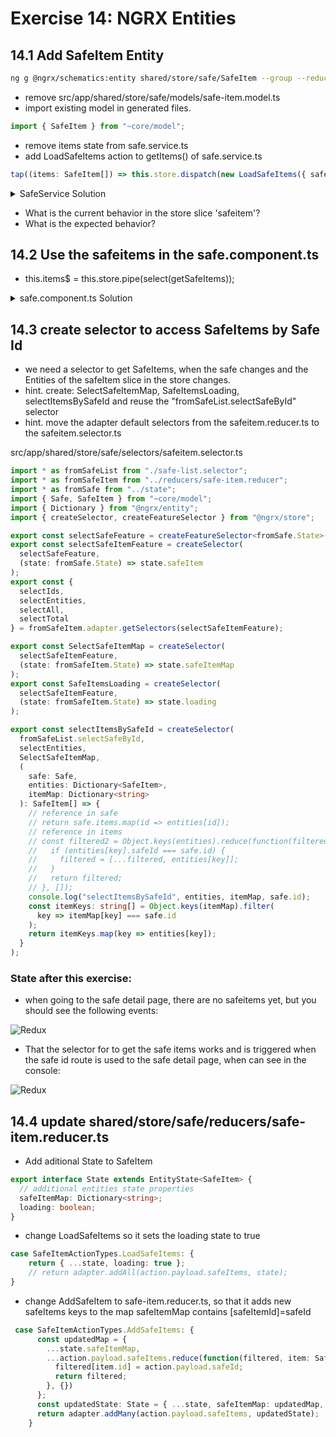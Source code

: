 # Exercise 14: NGRX Entities

## 14.1 Add SafeItem Entity

```bash
ng g @ngrx/schematics:entity shared/store/safe/SafeItem --group --reducers state/index.ts
```

- remove src/app/shared/store/safe/models/safe-item.model.ts
- import existing model in generated files.

```typescript
import { SafeItem } from "~core/model";
```

- remove items state from safe.service.ts
- add LoadSafeItems action to getItems() of safe.service.ts

```typescript
tap((items: SafeItem[]) => this.store.dispatch(new LoadSafeItems({ safeItems: items }))),
```

<details><summary>SafeService Solution</summary>

```typescript
import { Injectable } from "@angular/core";
import { Safe, SafeItem } from "../model";
import {
  Observable,
  Subject,
  BehaviorSubject,
  timer,
  interval,
  ReplaySubject,
  of
} from "rxjs";
import {
  map,
  switchMap,
  switchMapTo,
  tap,
  concatMapTo,
  take,
  startWith,
  shareReplay,
  filter,
  catchError,
  delay
} from "rxjs/operators";
import { HttpClient } from "@angular/common/http";
import { Store, select } from "@ngrx/store";
import {
  selectSafes,
  selectSafesLoading
} from "~shared/store/safe/selectors/safe-list.selector";
import {
  LoadSafeListsSuccess,
  LoadSafeAfterUserAddItem,
  LoadSafeListsFailure
} from "~shared/store/safe/actions/safe-list.actions";
import { State } from "app/root-store/state";
import { LoadSafeItems } from "~shared/store/safe/actions/safe-item.actions";

@Injectable({
  providedIn: "root"
})
export class SafeService {
  private readonly safesUrl = "/api/safes";

  constructor(private http: HttpClient, private store: Store<State>) {
    store
      .pipe(
        select(selectSafesLoading),
        filter(Boolean),
        switchMapTo(this.loadSafes()),
        catchError(err => {
          this.store.dispatch(new LoadSafeListsFailure());
          return of(null);
        }),
        filter(Boolean),
        delay(2000)
      )
      .subscribe(safes =>
        this.store.dispatch(new LoadSafeListsSuccess({ safes: safes }))
      );
  }

  loadSafes(): Observable<Safe[]> {
    return this.http.get(this.safesUrl).pipe(map((safes: Safe[]) => safes));
  }

  addItem(item: SafeItem, safeId: string): Observable<SafeItem> {
    console.log(item, safeId, this.http);
    return this.http.post(this.safesUrl + `/${safeId}/items`, item).pipe(
      map((response: SafeItem) => response),
      tap(x => this.store.dispatch(new LoadSafeAfterUserAddItem()))
    );
  }

  getItems(safeId: string): Observable<SafeItem[]> {
    const result$ = this.http.get(this.safesUrl + `/${safeId}/items`).pipe(
      map((items: SafeItem[]) => items),
      tap((items: SafeItem[]) =>
        this.store.dispatch(new LoadSafeItems({ safeItems: items }))
      ),
      shareReplay(1)
    );
    return result$;
  }
}
```

</details>

- What is the current behavior in the store slice 'safeitem'?
- What is the expected behavior?

## 14.2 Use the safeitems in the safe.component.ts

- this.items$ = this.store.pipe(select(getSafeItems));

<details><summary>safe.component.ts Solution</summary>

```typescript
import {
  Component,
  OnInit,
  ChangeDetectionStrategy,
  Input
} from "@angular/core";
import { ActivatedRoute, ParamMap } from "@angular/router";
import {
  switchMap,
  map,
  withLatestFrom,
  switchMapTo,
  tap
} from "rxjs/operators";
import { Observable, merge, Subject } from "rxjs";
import { Safe, SafeItem } from "~core/model";
import { SafeService, FileService } from "~core/services";
import { AddSafeItemDialogComponent } from "../add-safe-item-dialog";
import { MatDialog } from "@angular/material";
import { select, Store } from "@ngrx/store";
import { State } from "app/root-store/state";
import { selectItemsBySafeId } from "~shared/store/safe/selectors/safeitem.selector";
import { LoadSafeItems } from "~shared/store/safe/actions/safe-item.actions";

@Component({
  selector: "cool-safe",
  templateUrl: "./safe.component.html",
  styleUrls: ["./safe.component.scss"],
  changeDetection: ChangeDetectionStrategy.OnPush
})
export class SafeComponent implements OnInit {
  showAddButton$: Observable<boolean>;
  safe$: Observable<Safe>;
  items$: Observable<SafeItem[]>;
  trigger$: Subject<any> = new Subject<any>();

  constructor(
    private fileService: FileService,
    private activatedRoute: ActivatedRoute,
    private service: SafeService,
    private store: Store<State>,
    private dialog: MatDialog
  ) {}

  ngOnInit() {
    // Changed in Exercise 9.4.1
    // this.safe$ = this.activatedRoute.paramMap.pipe(switchMap((params: ParamMap) => this.service.getSafe(params.get('id'))));
    this.safe$ = this.activatedRoute.data.pipe(
      map((data: { safe: Safe }) => {
        return data.safe;
      })
    );

    this.showAddButton$ = this.activatedRoute.data.pipe(
      map((data: { showAddButton: boolean }) => {
        return data.showAddButton;
      })
    );

    // this.items$ = merge(this.safe$, this.trigger$).pipe(
    //   withLatestFrom(this.safe$),
    //   switchMap(([trigger, safe]: [any, Safe]) => this.service.getItems(safe.id))
    // );
    const itemsReloadEvent$ = merge(this.safe$, this.trigger$).pipe(
      withLatestFrom(this.safe$),
      tap(([trigger, safe]: [any, Safe]) =>
        this.store.dispatch(new LoadSafeItems({ safeId: safe.id }))
      )
    );
    itemsReloadEvent$.subscribe(() => console.log("items reload event"));
    this.items$ = this.store.pipe(select(selectItemsBySafeId));
  }

  openInvoice(id: string) {
    this.fileService
      .get(id)
      .then(image => {
        // console.log(image);
        const newTab = window.open();
        newTab.document.body.innerHTML = '<img src="' + image + '">';
      })
      .catch(err => console.error("invoice not found:", id, err));
  }

  onAddSafeItem(event) {
    const dialogRef = this.dialog.open(AddSafeItemDialogComponent, {
      // height: '800px',
      width: "600px",
      backdropClass: "logindialog-overlay",
      panelClass: "logindialog-panel"
    });
    dialogRef
      .afterClosed()
      .pipe(withLatestFrom(this.safe$))
      .subscribe(([result, safe]) => {
        if (!!result) {
          console.log(`Dialog result: ${result}`);
          const result$ = this.service.addItem(result, safe.id);
          result$.subscribe(this.trigger$);
        }
      });
  }
}
```

</details>

## 14.3 create selector to access SafeItems by Safe Id

- we need a selector to get SafeItems, when the safe changes and the Entities of the safeItem slice in the store changes.
- hint. create: SelectSafeItemMap, SafeItemsLoading, selectItemsBySafeId and reuse the "fromSafeList.selectSafeById" selector
- hint. move the adapter default selectors from the safeitem.reducer.ts to the safeitem.selector.ts

src/app/shared/store/safe/selectors/safeitem.selector.ts

```typescript
import * as fromSafeList from "./safe-list.selector";
import * as fromSafeItem from "../reducers/safe-item.reducer";
import * as fromSafe from "../state";
import { Safe, SafeItem } from "~core/model";
import { Dictionary } from "@ngrx/entity";
import { createSelector, createFeatureSelector } from "@ngrx/store";

export const selectSafeFeature = createFeatureSelector<fromSafe.State>("safe");
export const selectSafeItemFeature = createSelector(
  selectSafeFeature,
  (state: fromSafe.State) => state.safeItem
);
export const {
  selectIds,
  selectEntities,
  selectAll,
  selectTotal
} = fromSafeItem.adapter.getSelectors(selectSafeItemFeature);

export const SelectSafeItemMap = createSelector(
  selectSafeItemFeature,
  (state: fromSafeItem.State) => state.safeItemMap
);
export const SafeItemsLoading = createSelector(
  selectSafeItemFeature,
  (state: fromSafeItem.State) => state.loading
);

export const selectItemsBySafeId = createSelector(
  fromSafeList.selectSafeById,
  selectEntities,
  SelectSafeItemMap,
  (
    safe: Safe,
    entities: Dictionary<SafeItem>,
    itemMap: Dictionary<string>
  ): SafeItem[] => {
    // reference in safe
    // return safe.items.map(id => entities[id]);
    // reference in items
    // const filtered2 = Object.keys(entities).reduce(function(filtered, key) {
    //   if (entities[key].safeId === safe.id) {
    //     filtered = [...filtered, entities[key]];
    //   }
    //   return filtered;
    // }, []);
    console.log("selectItemsBySafeId", entities, itemMap, safe.id);
    const itemKeys: string[] = Object.keys(itemMap).filter(
      key => itemMap[key] === safe.id
    );
    return itemKeys.map(key => entities[key]);
  }
);
```

### State after this exercise:

- when going to the safe detail page, there are no safeitems yet, but you should see the following events:

![Redux](screenshots/reduxtools-ex2.jpg)

- That the selector for to get the safe items works and is triggered when the safe id route is used to the safe detail page, when can see in the console:

![Redux](screenshots/console-ex2.jpg)

## 14.4 update shared/store/safe/reducers/safe-item.reducer.ts

- Add aditional State to SafeItem

```typescript
export interface State extends EntityState<SafeItem> {
  // additional entities state properties
  safeItemMap: Dictionary<string>;
  loading: boolean;
}
```

- change LoadSafeItems so it sets the loading state to true

```typescript
case SafeItemActionTypes.LoadSafeItems: {
    return { ...state, loading: true };
    // return adapter.addAll(action.payload.safeItems, state);
}
```

- change AddSafeItem to safe-item.reducer.ts, so that it adds new safeItems keys to the map safeItemMap contains [safeItemId]=safeId

```typescript
 case SafeItemActionTypes.AddSafeItems: {
      const updatedMap = {
        ...state.safeItemMap,
        ...action.payload.safeItems.reduce(function(filtered, item: SafeItem) {
          filtered[item.id] = action.payload.safeId;
          return filtered;
        }, {})
      };
      const updatedState: State = { ...state, safeItemMap: updatedMap, loading: false } as State;
      return adapter.addMany(action.payload.safeItems, updatedState);
    }
```
